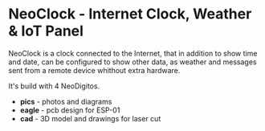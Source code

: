 # NeoClock - Internet Clock, Weather & IoT Panel

NeoClock is a clock connected to the Internet, that in addition to show time and date,
can be configured to show other data, as weather and messages sent from a remote device
whithout extra hardware.  

It's build with 4 NeoDigitos.  

- **pics** - photos and diagrams
- **eagle** - pcb design for ESP-01
- **cad** - 3D model and drawings for laser cut
